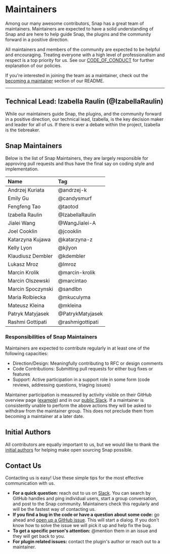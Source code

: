 # Maintainers

Among our many awesome contributors, Snap has a great team of maintainers. Maintainers are expected to have a solid understanding of Snap and are here to help guide Snap, the plugins and the community forward in a positive direction.  

All maintainers and members of the community are expected to be helpful and encouraging. Treating everyone with a high level of professionalism and respect is a top priority for us. See our [CODE_OF_CONDUCT](../CODE_OF_CONDUCT.md) for further explanation of our policies.

If you're interested in joining the team as a maintainer, check out the [becoming a maintainer](../README.md#become-a-maintainer) section of our README. 

----

## Technical Lead: Izabella Raulin (@IzabellaRaulin)
While our maintainers guide Snap, the plugins, and the community forward in a positive direction, our technical lead, Izabella, is the key decision maker and leader for all of us. If there is ever a debate within the project, Izabella is the tiebreaker.

## Snap Maintainers
Below is the list of Snap Maintainers, they are largely responsible for approving pull requests and thus have the final say on coding style and implementation. 

| Name              | Tag              |
|:------------------|:-----------------|
| Andrzej Kuriata   | @andrzej-k       |
| Emily Gu          | @candysmurf      |
| Fengfeng Tao      | @taotod          |
| Izabella Raulin   | @IzabellaRaulin  |
| Jialei Wang       | @WangJialei-A    |
| Joel Cooklin      | @jcooklin        |
| Katarzyna Kujawa  | @katarzyna-z     |
| Kelly Lyon        | @kjlyon          |
| Klaudiusz Dembler | @kdembler        |
| Lukasz Mroz       | @lmroz           |
| Marcin Krolik     | @marcin-krolik   |
| Marcin Olszewski  | @marcintao       |
| Marcin Spoczynski | @sandlbn         |
| Maria Rolbiecka   | @mkuculyma       |
| Mateusz Kleina    | @mkleina         |
| Patryk Matyjasek  | @PatrykMatyjasek |
| Rashmi Gottipati  | @rashmigottipati |

### Responsibilities of Snap Maintainers
Maintainers are expected to contribute regularly in at least one of the following capacities:
* Direction/Design: Meaningfully contributing to RFC or design comments
* Code Contributions: Submitting pull requests for either bug fixes or features
* Support: Active participation in a support role in some form (code reviews, addressing questions, triaging issues)

Maintainer participation is measured by activity visible on their GitHub overview page ([example](https://github.com/mbbroberg#overview)) and in our [public Slack](http://slack.snap-telemetry.io). If a maintainer is consistently unable to perform the above actions they will be asked to withdraw from the maintainer group. This does not preclude them from becoming a maintainer at a later date.

## Initial Authors
All contributors are equally important to us, but we would like to thank the [initial authors](AUTHORS.md#initial-authors) for helping make open sourcing Snap possible.

## Contact Us
Contacting us is easy! Use these simple tips for the most effective communication with us.
* **For a quick question:** reach out to us on [Slack](https://slack.snap-telemetry.io). You can search by GitHub handles and ping individual users, start a group conversation, and post to the Snap community. Maintainers check this regularly and will be the fastest way of contacting us.
* **If you find a bug in the code or have a question about some code:** go ahead and [open up a GitHub issue](https://github.com/intelsdi-x/snap/issues). This will start a dialog. If you don't know how to solve the issue we will pick it up and help fix the bug. 
* **To get a specific person's attention:** @mention them in an issue and they will get back to you.
* **For plugin related issues:** contact the plugin's author or reach out to a maintainer.
